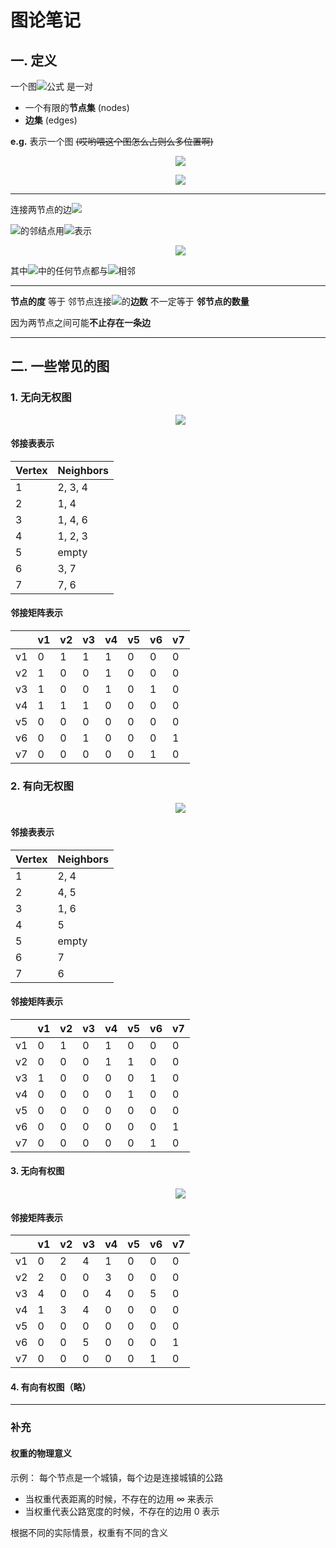 # 图论笔记
## 一. 定义
一个图<img src="./images/1.svg" alt="公式"> 是一对

- 一个有限的**节点集** (nodes)
- **边集** (edges)

**e.g.**
表示一个图 ~~(哎哟喂这个图怎么占则么多位置啊)~~
<dir align="center">
    <img src="./images/示例.png">
</dir>
<dir align="center">
    <img src="./images/2.svg">
</dir>

---

连接两节点的边<img src="./images/3.svg">

<img src="./images/5.svg">的邻结点用<img src="./images/6.svg">表示
<dir align="center">
    <img src="./images/4.svg">
</dir>
其中<img src="./images/6.svg">中的任何节点都与<img src="./images/5.svg">相邻

---
**节点的度** 等于 邻节点连接<img src="./images/5.svg">的**边数** 不一定等于 **邻节点的数量**

因为两节点之间可能**不止存在一条边**

---
## 二. 一些常见的图
### 1. 无向无权图
<dir align="center">
    <img src="./images/无向无权.png">
</dir>

#### 邻接表表示


|  Vertex  | Neighbors |
|----------|-----------|
| 1        | 2, 3, 4   |
| 2        | 1, 4      |
| 3        | 1, 4, 6   |
| 4        | 1, 2, 3   |
| 5        | empty     |
| 6        | 3, 7      |
| 7        | 7, 6      |

#### 邻接矩阵表示

|    | v1 | v2 | v3 | v4 | v5 | v6 | v7 |
|----|----|----|----|----|----|----|----|
| v1 | 0  | 1  | 1  | 1  | 0  | 0  | 0  |
| v2 | 1  | 0  | 0  | 1  | 0  | 0  | 0  |
| v3 | 1  | 0  | 0  | 1  | 0  | 1  | 0  |
| v4 | 1  | 1  | 1  | 0  | 0  | 0  | 0  |
| v5 | 0  | 0  | 0  | 0  | 0  | 0  | 0  |
| v6 | 0  | 0  | 1  | 0  | 0  | 0  | 1  |
| v7 | 0  | 0  | 0  | 0  | 0  | 1  | 0  |

### 2. 有向无权图
<dir align="center">
    <img src="./images/有向无权.png">
</dir>

#### 邻接表表示
|  Vertex  | Neighbors |
|----------|-----------|
| 1        | 2, 4      |
| 2        | 4, 5      |
| 3        | 1, 6      |
| 4        | 5         |
| 5        | empty     |
| 6        | 7         |
| 7        | 6         |

#### 邻接矩阵表示
|    | v1 | v2 | v3 | v4 | v5 | v6 | v7 |
|----|----|----|----|----|----|----|----|
| v1 | 0  | 1  | 0  | 1  | 0  | 0  | 0  |
| v2 | 0  | 0  | 0  | 1  | 1  | 0  | 0  |
| v3 | 1  | 0  | 0  | 0  | 0  | 1  | 0  |
| v4 | 0  | 0  | 0  | 0  | 1  | 0  | 0  |
| v5 | 0  | 0  | 0  | 0  | 0  | 0  | 0  |
| v6 | 0  | 0  | 0  | 0  | 0  | 0  | 1  |
| v7 | 0  | 0  | 0  | 0  | 0  | 1  | 0  |

#### 3. 无向有权图
<dir align="center">
    <img src="./images/无向有权.png">
</dir>


#### 邻接矩阵表示
|    | v1 | v2 | v3 | v4 | v5 | v6 | v7 |
|----|----|----|----|----|----|----|----|
| v1 | 0  | 2  | 4  | 1  | 0  | 0  | 0  |
| v2 | 2  | 0  | 0  | 3  | 0  | 0  | 0  |
| v3 | 4  | 0  | 0  | 4  | 0  | 5  | 0  |
| v4 | 1  | 3  | 4  | 0  | 0  | 0  | 0  |
| v5 | 0  | 0  | 0  | 0  | 0  | 0  | 0  |
| v6 | 0  | 0  | 5  | 0  | 0  | 0  | 1  |
| v7 | 0  | 0  | 0  | 0  | 0  | 1  | 0  |

#### 4. 有向有权图（略）
---
### 补充
#### 权重的物理意义
示例：
每个节点是一个城镇，每个边是连接城镇的公路

- 当权重代表距离的时候，不存在的边用 ∞ 来表示
- 当权重代表公路宽度的时候，不存在的边用 0 表示

根据不同的实际情景，权重有不同的含义